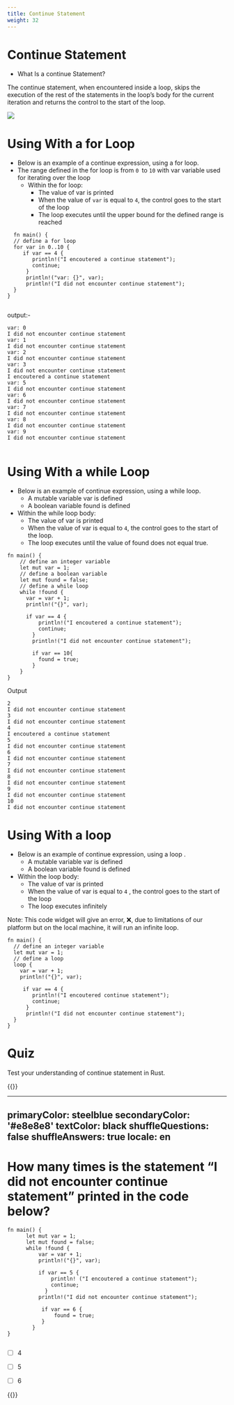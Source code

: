 ```yaml
---
title: Continue Statement
weight: 32
---
```



# Continue Statement

- What Is a continue Statement? 

The continue statement, when encountered inside a loop, skips the execution of the rest of the statements in the loop’s body for the current 
iteration and returns the control to the start of the loop.

![](/img/diagrams/62.continue_flow.png)


# Using With a for Loop 
- Below is an example of a continue expression, using a for loop.
- The range defined in the for loop is from `0 `to `10` with var variable used for iterating over the loop
   - Within the for loop:
      -  The value of var is printed
      -  When the value of `var` is equal to `4`, the control goes to the start of the loop
      -  The loop executes until the upper bound for the defined range is reached
      
      
```
  fn main() {
  // define a for loop
  for var in 0..10 {
     if var == 4 {
        println!("I encoutered a continue statement");
        continue;
      }
      println!("var: {}", var);
      println!("I did not encounter continue statement");
  }
}
  
```
output:- 

```
var: 0
I did not encounter continue statement
var: 1
I did not encounter continue statement
var: 2
I did not encounter continue statement
var: 3
I did not encounter continue statement
I encoutered a continue statement
var: 5
I did not encounter continue statement
var: 6
I did not encounter continue statement
var: 7
I did not encounter continue statement
var: 8
I did not encounter continue statement
var: 9
I did not encounter continue statement


```

# Using With a while Loop 
- Below is an example of continue expression, using a while loop.
   -  A mutable variable var is defined
   -  A boolean variable found is defined
- Within the while loop body:
   - The value of var is printed
   - When the value of var is equal to `4`, the control goes to the start of the loop.
   - The loop executes until the value of found does not equal true.
   
```
fn main() {
    // define an integer variable
    let mut var = 1; 
    // define a boolean variable
    let mut found = false;
    // define a while loop
    while !found {
      var = var + 1;
      println!("{}", var);
      
      if var == 4 {
          println!("I encoutered a continue statement");
          continue;
        }
        println!("I did not encounter continue statement");
        
        if var == 10{
          found = true;
        }
    }
}

```

Output

```
2
I did not encounter continue statement
3
I did not encounter continue statement
4
I encoutered a continue statement
5
I did not encounter continue statement
6
I did not encounter continue statement
7
I did not encounter continue statement
8
I did not encounter continue statement
9
I did not encounter continue statement
10
I did not encounter continue statement

```
# Using With a loop
- Below is an example of continue expression, using a loop .
   - A mutable variable var is defined
   -  A boolean variable found is defined
- Within the loop body:
    - The value of var is printed
    - When the value of var is equal to `4` , the control goes to the start of the loop
    - The loop executes infinitely
    
Note: This code widget will give an error, ❌, due to limitations of our platform but on the local machine, it will run an infinite loop.

```
fn main() {
  // define an integer variable
  let mut var = 1; 
  // define a loop
  loop {
    var = var + 1;
    println!("{}", var);
    
     if var == 4 {
        println!("I encoutered continue statement");
        continue;
      }
      println!("I did not encounter continue statement");
  }
}

```


# Quiz 

Test your understanding of continue statement in Rust.


{{<quizdown>}}

---
primaryColor: steelblue
secondaryColor: '#e8e8e8'
textColor: black
shuffleQuestions: false
shuffleAnswers: true
locale: en
---


#  How many times is the statement “I did not encounter continue statement” printed in the code below?

```
fn main() {
      let mut var = 1; 
      let mut found = false;
      while !found {
          var = var + 1;
          println!("{}", var);
 
          if var == 5 {
              println! ("I encoutered a continue statement");
              continue;
            }
          println!("I did not encounter continue statement");
 
           if var == 6 {
               found = true;
           }
        }
}


```

- [ ] 4 
- [ ] 5 
- [ ] 6 



{{</quizdown>}}










